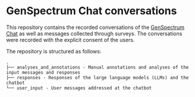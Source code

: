 # GenSpectrum Chat conversations

This repository contains the recorded conversations of the [GenSpectrum Chat](https://cov-spectrum.org/chat) as well as messages collected through surveys. The conversations were recorded with the explicit consent of the users.

The repository is structured as follows:

```
.
├── analyses_and_annotations - Manual annotations and analyses of the input messages and responses
├── responses - Responses of the large language models (LLMs) and the chatbot
└── user_input - User messages addressed at the chatbot
```
